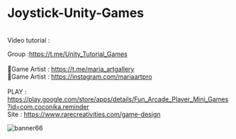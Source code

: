 # Joystick-Unity-Games
<br />
Video tutorial :<br />

Group :https://t.me/Unity_Tutorial_Games<br /><br />
🎨Game Artist : https://t.me/maria_artgallery<br />
🎨Game Artist : https://instagram.com/mariaartpro  <br /><br />
PLAY : https://play.google.com/store/apps/details/Fun_Arcade_Player_Mini_Games?id=com.coconika.reminder<br />
Site : https://www.rarecreativities.com/game-design <br />

![banner66](https://user-images.githubusercontent.com/83016119/222824679-668ac018-274a-4bfa-87a9-731ea877b8f4.png)
